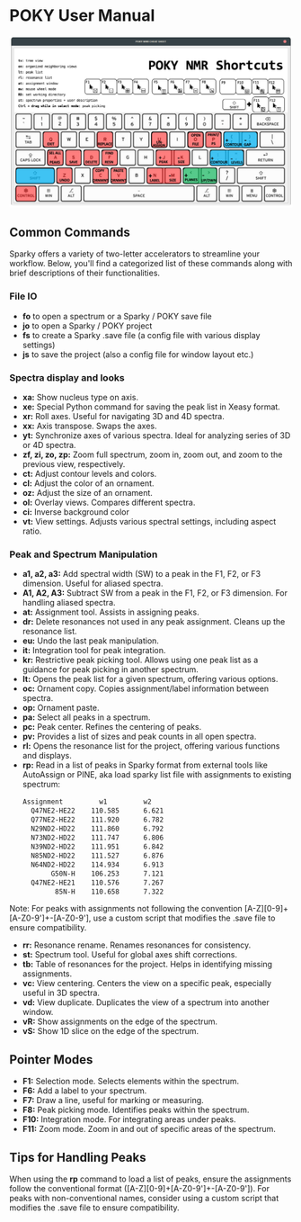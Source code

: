 # POKY User Manual

![POKY / SPARKY shortcuts cheat sheet](./images/poky_cheat_sheet_screenshot.png)


## Common Commands

Sparky offers a variety of two-letter accelerators to streamline your workflow. Below, you'll find a categorized list of these commands along with brief descriptions of their functionalities.


### File IO

- **fo** to open a spectrum or a Sparky / POKY save file
- **jo** to open a Sparky / POKY project
- **fs** to create a Sparky .save file (a config file with various display settings)
- **js** to save the project (also a config file for window layout etc.)


### Spectra display and looks
- **xa:** Show nucleus type on axis.
- **xe:** Special Python command for saving the peak list in Xeasy format.
- **xr:** Roll axes. Useful for navigating 3D and 4D spectra.
- **xx:** Axis transpose. Swaps the axes.
- **yt:** Synchronize axes of various spectra. Ideal for analyzing series of 3D or 4D spectra.
- **zf, zi, zo, zp:** Zoom full spectrum, zoom in, zoom out, and zoom to the previous view, respectively.
- **ct:** Adjust contour levels and colors.
- **cl:** Adjust the color of an ornament.
- **oz:** Adjust the size of an ornament.
- **ol:** Overlay views. Compares different spectra.
- **ci:** Inverse background color
- **vt:** View settings. Adjusts various spectral settings, including aspect ratio.

### Peak and Spectrum Manipulation

- **a1, a2, a3:** Add spectral width (SW) to a peak in the F1, F2, or F3 dimension. Useful for aliased spectra.
- **A1, A2, A3:** Subtract SW from a peak in the F1, F2, or F3 dimension. For handling aliased spectra.
- **at:** Assignment tool. Assists in assigning peaks.
- **dr:** Delete resonances not used in any peak assignment. Cleans up the resonance list.
- **eu:** Undo the last peak manipulation.
- **it:** Integration tool for peak integration.
- **kr:** Restrictive peak picking tool. Allows using one peak list as a guidance for peak picking in another spectrum.
- **lt:** Opens the peak list for a given spectrum, offering various options.
- **oc:** Ornament copy. Copies assignment/label information between spectra.
- **op:** Ornament paste.
- **pa:** Select all peaks in a spectrum.
- **pc:** Peak center. Refines the centering of peaks.
- **pv:** Provides a list of sizes and peak counts in all open spectra.
- **rl:** Opens the resonance list for the project, offering various functions and displays.
- **rp:** Read in a list of peaks in Sparky format from external tools like AutoAssign or PINE, aka load sparky list file with assignments to existing spectrum:
    ```
    Assignment         w1         w2  
      Q47NE2-HE22    110.585      6.621 
      Q77NE2-HE22    111.920      6.782 
      N29ND2-HD22    111.860      6.792 
      N73ND2-HD22    111.747      6.806 
      N39ND2-HD22    111.951      6.842 
      N85ND2-HD22    111.527      6.876 
      N64ND2-HD22    114.934      6.913 
           G50N-H    106.253      7.121 
      Q47NE2-HE21    110.576      7.267 
            85N-H    110.658      7.322 
    ```
 
Note: For peaks with assignments not following the convention [A-Z][0-9]+[A-Z0-9']+-[A-Z0-9'], use a custom script that modifies the .save file to ensure compatibility.

- **rr:** Resonance rename. Renames resonances for consistency.
- **st:** Spectrum tool. Useful for global axes shift corrections.
- **tb:** Table of resonances for the project. Helps in identifying missing assignments.
- **vc:** View centering. Centers the view on a specific peak, especially useful in 3D spectra.
- **vd:** View duplicate. Duplicates the view of a spectrum into another window.
- **vR:** Show assignments on the edge of the spectrum.
- **vS:** Show 1D slice on the edge of the spectrum.



## Pointer Modes

- **F1:** Selection mode. Selects elements within the spectrum.
- **F6:** Add a label to your spectrum.
- **F7:** Draw a line, useful for marking or measuring.
- **F8:** Peak picking mode. Identifies peaks within the spectrum.
- **F10:** Integration mode. For integrating areas under peaks.
- **F11:** Zoom mode. Zoom in and out of specific areas of the spectrum.

## Tips for Handling Peaks

When using the **rp** command to load a list of peaks, ensure the assignments follow the conventional format ([A-Z][0-9]+[A-Z0-9']+-[A-Z0-9']). For peaks with non-conventional names, consider using a custom script that modifies the .save file to ensure compatibility.

